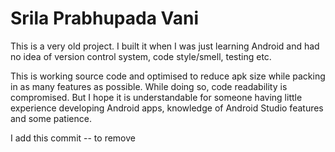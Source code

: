 # Srila Prabhupada Vani

This is a very old project. I built it when I was just learning Android
and had no idea of version control system, code style/smell, testing etc.

This is working source code and optimised to reduce apk size while packing
in as many features as possible. While doing so, code readability is compromised.
But I hope it is understandable for someone having little experience developing
Android apps, knowledge of Android Studio features and some patience.


I add this commit -- to remove
